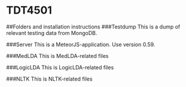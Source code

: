 TDT4501
=======
##Folders and installation instructions
###Testdump
This is a dump of relevant testing data from MongoDB.

###Server
This is a MeteorJS-application. Use version 0.59.

###MedLDA
This is MedLDA-related files

###LogicLDA
This is LogicLDA-related files

###NLTK
This is NLTK-related files
